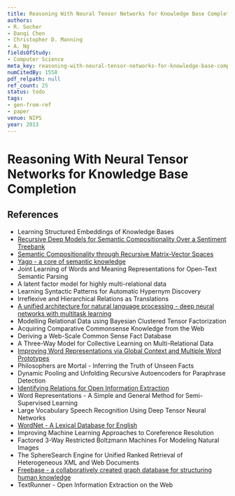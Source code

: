```yaml
---
title: Reasoning With Neural Tensor Networks for Knowledge Base Completion
authors:
- R. Socher
- Danqi Chen
- Christopher D. Manning
- A. Ng
fieldsOfStudy:
- Computer Science
meta_key: reasoning-with-neural-tensor-networks-for-knowledge-base-completion
numCitedBy: 1558
pdf_relpath: null
ref_count: 25
status: todo
tags:
- gen-from-ref
- paper
venue: NIPS
year: 2013
---
```


# Reasoning With Neural Tensor Networks for Knowledge Base Completion

## References

- Learning Structured Embeddings of Knowledge Bases
- [Recursive Deep Models for Semantic Compositionality Over a Sentiment Treebank](./recursive-deep-models-for-semantic-compositionality-over-a-sentiment-treebank.md)
- [Semantic Compositionality through Recursive Matrix-Vector Spaces](./semantic-compositionality-through-recursive-matrix-vector-spaces.md)
- [Yago - a core of semantic knowledge](./yago-a-core-of-semantic-knowledge.md)
- Joint Learning of Words and Meaning Representations for Open-Text Semantic Parsing
- A latent factor model for highly multi-relational data
- Learning Syntactic Patterns for Automatic Hypernym Discovery
- Irreflexive and Hierarchical Relations as Translations
- [A unified architecture for natural language processing - deep neural networks with multitask learning](./a-unified-architecture-for-natural-language-processing-deep-neural-networks-with-multitask-learning.md)
- Modelling Relational Data using Bayesian Clustered Tensor Factorization
- Acquiring Comparative Commonsense Knowledge from the Web
- Deriving a Web-Scale Common Sense Fact Database
- A Three-Way Model for Collective Learning on Multi-Relational Data
- [Improving Word Representations via Global Context and Multiple Word Prototypes](./improving-word-representations-via-global-context-and-multiple-word-prototypes.md)
- Philosophers are Mortal - Inferring the Truth of Unseen Facts
- Dynamic Pooling and Unfolding Recursive Autoencoders for Paraphrase Detection
- [Identifying Relations for Open Information Extraction](./identifying-relations-for-open-information-extraction.md)
- Word Representations - A Simple and General Method for Semi-Supervised Learning
- Large Vocabulary Speech Recognition Using Deep Tensor Neural Networks
- [WordNet - A Lexical Database for English](./wordnet-a-lexical-database-for-english.md)
- Improving Machine Learning Approaches to Coreference Resolution
- Factored 3-Way Restricted Boltzmann Machines For Modeling Natural Images
- The SphereSearch Engine for Unified Ranked Retrieval of Heterogeneous XML and Web Documents
- [Freebase - a collaboratively created graph database for structuring human knowledge](./freebase-a-collaboratively-created-graph-database-for-structuring-human-knowledge.md)
- TextRunner - Open Information Extraction on the Web
